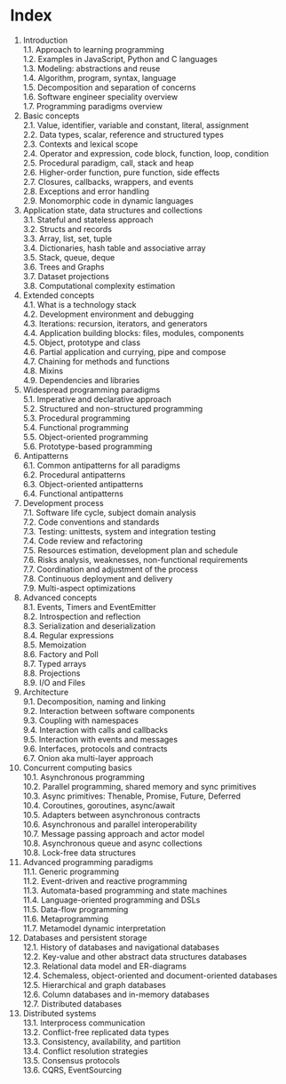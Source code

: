 # Index

1. Introduction  
   1.1. Approach to learning programming  
   1.2. Examples in JavaScript, Python and C languages  
   1.3. Modeling: abstractions and reuse  
   1.4. Algorithm, program, syntax, language  
   1.5. Decomposition and separation of concerns  
   1.6. Software engineer speciality overview  
   1.7. Programming paradigms overview
2. Basic concepts  
   2.1. Value, identifier, variable and constant, literal, assignment  
   2.2. Data types, scalar, reference and structured types  
   2.3. Contexts and lexical scope  
   2.4. Operator and expression, code block, function, loop, condition  
   2.5. Procedural paradigm, call, stack and heap  
   2.6. Higher-order function, pure function, side effects  
   2.7. Closures, callbacks, wrappers, and events  
   2.8. Exceptions and error handling  
   2.9. Monomorphic code in dynamic languages
3. Application state, data structures and collections  
   3.1. Stateful and stateless approach  
   3.2. Structs and records  
   3.3. Array, list, set, tuple  
   3.4. Dictionaries, hash table and associative array  
   3.5. Stack, queue, deque  
   3.6. Trees and Graphs  
   3.7. Dataset projections  
   3.8. Computational complexity estimation
4. Extended concepts  
   4.1. What is a technology stack  
   4.2. Development environment and debugging  
   4.3. Iterations: recursion, iterators, and generators  
   4.4. Application building blocks: files, modules, components  
   4.5. Object, prototype and class  
   4.6. Partial application and currying, pipe and compose  
   4.7. Chaining for methods and functions  
   4.8. Mixins  
   4.9. Dependencies and libraries
5. Widespread programming paradigms  
   5.1. Imperative and declarative approach  
   5.2. Structured and non-structured programming  
   5.3. Procedural programming  
   5.4. Functional programming  
   5.5. Object-oriented programming  
   5.6. Prototype-based programming
6. Antipatterns  
   6.1. Common antipatterns for all paradigms  
   6.2. Procedural antipatterns  
   6.3. Object-oriented antipatterns  
   6.4. Functional antipatterns
7. Development process  
   7.1. Software life cycle, subject domain analysis  
   7.2. Code conventions and standards  
   7.3. Testing: unittests, system and integration testing  
   7.4. Code review and refactoring  
   7.5. Resources estimation, development plan and schedule  
   7.6. Risks analysis, weaknesses, non-functional requirements  
   7.7. Coordination and adjustment of the process  
   7.8. Continuous deployment and delivery  
   7.9. Multi-aspect optimizations
8. Advanced concepts  
   8.1. Events, Timers and EventEmitter  
   8.2. Introspection and reflection  
   8.3. Serialization and deserialization  
   8.4. Regular expressions  
   8.5. Memoization  
   8.6. Factory and Poll  
   8.7. Typed arrays  
   8.8. Projections  
   8.9. I/O and Files
9. Architecture  
   9.1. Decomposition, naming and linking  
   9.2. Interaction between software components  
   9.3. Coupling with namespaces  
   9.4. Interaction with calls and callbacks  
   9.5. Interaction with events and messages  
   9.6. Interfaces, protocols and contracts  
   6.7. Onion aka multi-layer approach
10. Concurrent computing basics  
    10.1. Asynchronous programming  
    10.2. Parallel programming, shared memory and sync primitives  
    10.3. Async primitives: Thenable, Promise, Future, Deferred  
    10.4. Coroutines, goroutines, async/await  
    10.5. Adapters between asynchronous contracts  
    10.6. Asynchronous and parallel interoperability  
    10.7. Message passing approach and actor model  
    10.8. Asynchronous queue and async collections  
    10.8. Lock-free data structures
11. Advanced programming paradigms  
    11.1. Generic programming  
    11.2. Event-driven and reactive programming  
    11.3. Automata-based programming and state machines  
    11.4. Language-oriented programming and DSLs  
    11.5. Data-flow programming  
    11.6. Metaprogramming  
    11.7. Metamodel dynamic interpretation
12. Databases and persistent storage  
    12.1. History of databases and navigational databases  
    12.2. Key-value and other abstract data structures databases  
    12.3. Relational data model and ER-diagrams  
    12.4. Schemaless, object-oriented and document-oriented databases  
    12.5. Hierarchical and graph databases  
    12.6. Column databases and in-memory databases  
    12.7. Distributed databases
13. Distributed systems  
    13.1. Interprocess communication  
    13.2. Conflict-free replicated data types  
    13.3. Consistency, availability, and partition  
    13.4. Conflict resolution strategies  
    13.5. Consensus protocols  
    13.6. CQRS, EventSourcing
